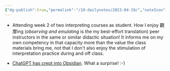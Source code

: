 ```yaml
---
{"dg-publish":true,"permalink":"/10-dailynotes/2023-04-19/","noteIcon":"2","created":"","updated":""}
---
```


- Attending week 2 of two interpreting courses as student. How I enjoy 觀摩ing (*observing and emulating* is the my best-effort translation) peer instructors in the same or similar didactic situation! It informs me on my own competency in that capacity more than the value the class materials bring me, not that I don't also enjoy the stimulation of interpretation practice during and off class.

- [ChatGPT has crept into Obsidian](https://www.youtube.com/watch?v=CxDlol_DDI8). What a surprise! :-)